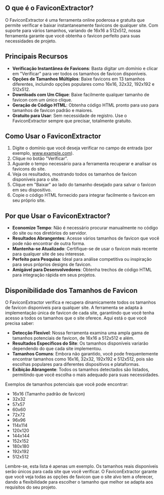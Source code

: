 ## O que é o FaviconExtractor?

O FaviconExtractor é uma ferramenta online poderosa e gratuita que permite verificar e baixar instantaneamente favicons de qualquer site. Com suporte para vários tamanhos, variando de 16x16 a 512x512, nossa ferramenta garante que você obtenha o favicon perfeito para suas necessidades de projeto.

## Principais Recursos

- **Verificação Instantânea de Favicons**: Basta digitar um domínio e clicar em "Verificar" para ver todos os tamanhos de favicon disponíveis.
- **Opções de Tamanhos Múltiplos**: Baixe favicons em 13 tamanhos diferentes, incluindo opções populares como 16x16, 32x32, 192x192 e 512x512.
- **Downloads com Um Clique**: Baixe facilmente qualquer tamanho de favicon com um único clique.
- **Geração de Código HTML**: Obtenha código HTML pronto para uso para tamanhos de favicon padrão e maiores.
- **Gratuito para Usar**: Sem necessidade de registro. Use o FaviconExtractor sempre que precisar, totalmente gratuito.

## Como Usar o FaviconExtractor

1. Digite o domínio que você deseja verificar no campo de entrada (por exemplo, www.example.com).
2. Clique no botão "Verificar".
3. Aguarde o tempo necessário para a ferramenta recuperar e analisar os favicons do site.
4. Veja os resultados, mostrando todos os tamanhos de favicon disponíveis para o site.
5. Clique em "Baixar" ao lado do tamanho desejado para salvar o favicon em seu dispositivo.
6. Copie o código HTML fornecido para integrar facilmente o favicon em seu próprio site.

## Por que Usar o FaviconExtractor?

- **Economize Tempo**: Não é necessário procurar manualmente no código do site ou nos diretórios do servidor.
- **Resultados Abrangentes**: Acesse vários tamanhos de favicon que você pode não encontrar de outra forma.
- **Mantenha-se Atualizado**: Certifique-se de usar o favicon mais recente para qualquer site de seu interesse.
- **Perfeito para Pesquisa**: Ideal para análise competitiva ou inspiração para seus próprios designs de favicon.
- **Amigável para Desenvolvedores**: Obtenha trechos de código HTML para integração rápida em seus projetos.

## Disponibilidade dos Tamanhos de Favicon

O FaviconExtractor verifica e recupera dinamicamente todos os tamanhos de favicon disponíveis para qualquer site. A ferramenta se adapta à implementação única de favicon de cada site, garantindo que você tenha acesso a todos os tamanhos que o site oferece. Aqui está o que você precisa saber:

- **Detecção Flexível**: Nossa ferramenta examina uma ampla gama de tamanhos potenciais de favicon, de 16x16 a 512x512 e além.
- **Resultados Específicos do Site**: Os tamanhos disponíveis variarão dependendo do que cada site implementou.
- **Tamanhos Comuns**: Embora não garantido, você pode frequentemente encontrar tamanhos como 16x16, 32x32, 192x192 e 512x512, pois são escolhas populares para diferentes dispositivos e plataformas.
- **Exibição Abrangente**: Todos os tamanhos detectados são listados, permitindo que você escolha o mais adequado para suas necessidades.

Exemplos de tamanhos potenciais que você pode encontrar:
- 16x16 (Tamanho padrão de favicon)
- 32x32
- 57x57
- 60x60
- 72x72
- 96x96
- 114x114
- 120x120
- 144x144
- 152x152
- 180x180
- 192x192
- 512x512

Lembre-se, esta lista é apenas um exemplo. Os tamanhos reais disponíveis serão únicos para cada site que você verificar. O FaviconExtractor garante que você veja todas as opções de favicon que o site alvo tem a oferecer, dando a flexibilidade para escolher o tamanho que melhor se adapta aos requisitos do seu projeto.


